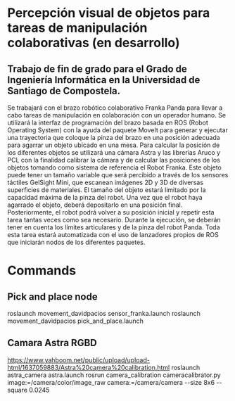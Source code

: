 # Percepción visual de objetos para tareas de manipulación colaborativas (en desarrollo)

## Trabajo de fin de grado para el Grado de Ingeniería Informática en la Universidad de Santiago de Compostela.

Se trabajará con el brazo robótico colaborativo Franka Panda para llevar a cabo tareas de manipulación en colaboración con un operador humano. Se utilizará la interfaz de programación del brazo basada en ROS (Robot Operating System) con la ayuda del paquete MoveIt para generar y ejecutar una trayectoria que coloque la pinza del brazo en una posición adecuada para agarrar un objeto ubicado en una mesa. Para calcular la posición de los diferentes objetos se utilizará una cámara Astra y las librerías Aruco y PCL con la finalidad calibrar la cámara y de calcular las posiciones de los objetos tomando como sistema de referencia el Robot Franka. Este objeto puede tener un tamaño variable que será percibido a través de los sensores táctiles GelSight Mini, que escanean imágenes 2D y 3D de diversas superficies de materiales. El tamaño del objeto estará limitado por la capacidad máxima de la pinza del robot. Una vez que el robot haya agarrado el objeto, deberá depositarlo en una posición final. Posteriormente, el robot podrá volver a su posición inicial y repetir esta tarea tantas veces como sea necesario. Durante la ejecución, se deberán tener en cuenta los límites articulares y de la pinza del robot Panda. Toda esta tarea estará automatizada con el uso de lanzadores propios de ROS que iniciarán nodos de los diferentes paquetes.

# Commands
## Pick and place node
roslaunch movement_davidpacios sensor_franka.launch
roslaunch movement_davidpacios pick_and_place.launch

## Camara Astra RGBD
https://www.yahboom.net/public/upload/upload-html/1637059883/Astra%20camera%20calibration.html
roslaunch astra_camera astra.launch
rosrun camera_calibration cameracalibrator.py image:=/camera/color/image_raw camera:=/camera/camera --size 8x6 --square 0.0245


